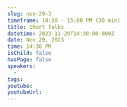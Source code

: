 ```yaml
---
slug: nov-29-3
timeframe: 14:30 - 15:00 PM (30 min)
title: Short Talks
datetime: 2023-11-29T14:30:00.000Z
date: Nov 29, 2023
time: 14:30 PM
isChild: false
hasPage: false
speakers:
  -
tags:
youtube:
youtubeUrl:
---
```


